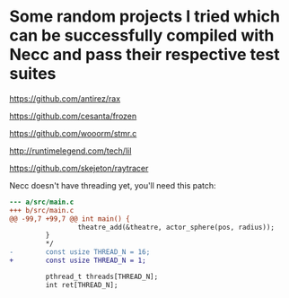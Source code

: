 # Some random projects I tried which can be successfully compiled with Necc and pass their respective test suites

https://github.com/antirez/rax

https://github.com/cesanta/frozen

https://github.com/wooorm/stmr.c

http://runtimelegend.com/tech/lil

https://github.com/skejeton/raytracer

Necc doesn't have threading yet, you'll need this patch:
```diff
--- a/src/main.c
+++ b/src/main.c
@@ -99,7 +99,7 @@ int main() {
                 theatre_add(&theatre, actor_sphere(pos, radius));
         }
         */
-        const usize THREAD_N = 16;
+        const usize THREAD_N = 1;

         pthread_t threads[THREAD_N];
         int ret[THREAD_N];
```
